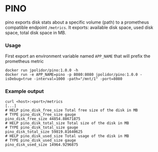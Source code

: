 # PINO

pino exports disk stats about a specific volume (path) to a prometheus compatible endpoint ``` /metrics ```.
It exports: available disk space, used disk space, total disk space in MB.

### Usage

First export an environment variable named ```APP_NAME``` that will prefix the prometheus metric

```
docker run jpolidor/pino:1.0.0 -h
docker run -e APP_NAME=pino -p 8080:8080 jpolidor/pino:1.0.0 -isDebug=true -interval=1000 -path="/mnt/1" -port=8080 

```
### Example output 

```
curl <host>:<port>/metrics
[...]
# HELP pino_disk_free_size Total free size of the disk in MB
# TYPE pino_disk_free_size gauge
pino_disk_free_size 44854.88671875
# HELP pino_disk_total_size Total size of the disk in MB
# TYPE pino_disk_total_size gauge
pino_disk_total_size 59819.81640625
# HELP pino_disk_used_size Total usage of the disk in MB
# TYPE pino_disk_used_size gauge
pino_disk_used_size 14964.9296875
```
